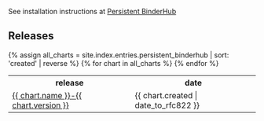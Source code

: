 <html>
<body>

<p>See installation instructions at <a href="https://github.com/gesiscss/persistent_binderhub">Persistent BinderHub</a></p>

<h2>Releases</h2>
{% assign all_charts = site.index.entries.persistent_binderhub | sort: 'created' | reverse %}
<table>
  <tr>
    <th>release</th>
    <th>date</th>
  </tr>
  {% for chart in all_charts %}
    <tr>
      <td>
      <a href="{{ chart.urls[0] }}">
          {{ chart.name }}-{{ chart.version }}
      </a>
      </td>
      <td>
      <span class='date'>{{ chart.created | date_to_rfc822 }}</span>
      </td>
    </tr>
  {% endfor %}
</table>
</body>
</html>
